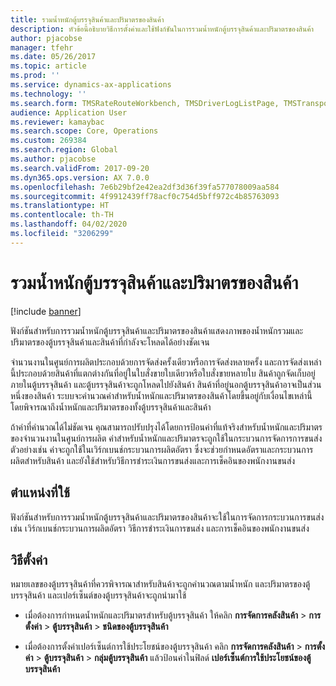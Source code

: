 ```yaml
---
title: รวมน้ำหนักตู้บรรจุสินค้าและปริมาตรของสินค้า
description: หัวข้อนี้อธิบายวิธีการตั้งค่าและใช้ฟังก์ชันในการรวมน้ำหนักตู้บรรจุสินค้าและปริมาตรของสินค้า
author: pjacobse
manager: tfehr
ms.date: 05/26/2017
ms.topic: article
ms.prod: ''
ms.service: dynamics-ax-applications
ms.technology: ''
ms.search.form: TMSRateRouteWorkbench, TMSDriverLogListPage, TMSTransportationTender
audience: Application User
ms.reviewer: kamaybac
ms.search.scope: Core, Operations
ms.custom: 269384
ms.search.region: Global
ms.author: pjacobse
ms.search.validFrom: 2017-09-20
ms.dyn365.ops.version: AX 7.0.0
ms.openlocfilehash: 7e6b29bf2e42ea2df3d36f39fa577078009aa584
ms.sourcegitcommit: 4f9912439ff78acf0c754d5bff972c4b85763093
ms.translationtype: HT
ms.contentlocale: th-TH
ms.lasthandoff: 04/02/2020
ms.locfileid: "3206299"
---
```

# <a name="include-container-weight-and-volume-on-load"></a>รวมน้ำหนักตู้บรรจุสินค้าและปริมาตรของสินค้า

[!include [banner](../includes/banner.md)]

ฟังก์ชันสำหรับการรวมน้ำหนักตู้บรรจุสินค้าและปริมาตรของสินค้าแสดงภาพของน้ำหนักรวมและปริมาตรของตู้บรรจุสินค้าและสินค้าที่กำลังจะโหลดได้อย่างชัดเจน

จำนวนงานในศูนย์การผลิตประกอบด้วยการจัดส่งครั้งเดียวหรือการจัดส่งหลายครั้ง และการจัดส่งเหล่านี้ประกอบด้วยสินค้าที่แตกต่างกันที่อยู่ในใบสั่งขายใบเดียวหรือใบสั่งขายหลายใบ สินค้าถูกจัดเก็บอยู่ภายในตู้บรรจุสินค้า และตู้บรรจุสินค้าจะถูกโหลดไปยังสินค้า สินค้าที่อยู่นอกตู้บรรจุสินค้าอาจเป็นส่วนหนึ่งของสินค้า ระบบจะคำนวณค่าสำหรับน้ำหนักและปริมาตรของสินค้าโดยขึ้นอยู่กับเงื่อนไขเหล่านี้ โดยพิจารณาถึงน้ำหนักและปริมาตรของทั้งตู้บรรจุสินค้าและสินค้า

ถ้าค่าที่คำนวณได้ไม่ชัดเจน คุณสามารถปรับปรุงได้โดยการป้อนค่าที่แท้จริงสำหรับน้ำหนักและปริมาตรของจำนวนงานในศูนย์การผลิต ค่าสำหรับน้ำหนักและปริมาตรจะถูกใช้ในกระบวนการจัดการการขนส่ง ตัวอย่างเช่น ค่าจะถูกใช้ในเวิร์กเบนช์กระบวนการผลิตอัตรา ซึ่งจะช่วยกำหนดอัตราและกระบวนการผลิตสำหรับสินค้า และยังใช้สำหรับวิธีการชำระเงินการขนส่งและการเช็คอินของพนักงานขนส่ง

## <a name="where-it-applies"></a>ตำแหน่งที่ใช้

ฟังก์ชันสำหรับการรวมน้ำหนักตู้บรรจุสินค้าและปริมาตรของสินค้าจะใช้ในการจัดการกระบวนการขนส่ง เช่น เวิร์กเบนช์กระบวนการผลิตอัตรา วิธีการชำระเงินการขนส่ง และการเช็คอินของพนักงานขนส่ง

## <a name="how-it-is-set-up"></a>วิธีตั้งค่า

หมายเลขของตู้บรรจุสินค้าที่ควรพิจารณาสำหรับสินค้าจะถูกคำนวณตามน้ำหนัก และปริมาตรของตู้บรรจุสินค้า และเปอร์เซ็นต์ของตู้บรรจุสินค้าจะถูกนำมาใช้

-   เมื่อต้องการกำหนดน้ำหนักและปริมาตรสำหรับตู้บรรจุสินค้า ให้คลิก **การจัดการคลังสินค้า** \> **การตั้งค่า** \> **ตู้บรรจุสินค้า** \> **ชนิดของตู้บรรจุสินค้า**

-   เมื่อต้องการตั้งค่าเปอร์เซ็นต์การใช้ประโยชน์ของตู้บรรจุสินค้า คลิก **การจัดการคลังสินค้า** \> **การตั้งค่า** \> **ตู้บรรจุสินค้า** \> **กลุ่มตู้บรรจุสินค้า** แล้วป้อนค่าในฟิลด์ **เปอร์เซ็นต์การใช้ประโยชน์ของตู้บรรจุสินค้า**
